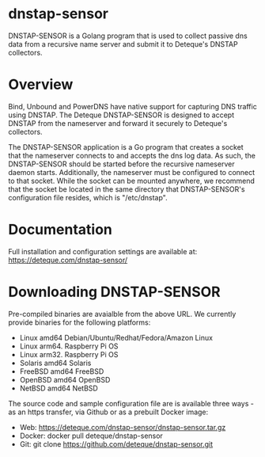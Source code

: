 # dnstap-sensor
<p>DNSTAP-SENSOR is a Golang program that is used to collect passive dns data from a recursive name server and submit it to Deteque's DNSTAP collectors.</p>

# Overview
<p>Bind, Unbound and PowerDNS have native support for capturing DNS traffic using DNSTAP.  The Deteque DNSTAP-SENSOR is designed to accept DNSTAP from the nameserver and forward it securely to Deteque's collectors.</p>

<p>The DNSTAP-SENSOR application is a Go program that creates a socket that the nameserver connects to and accepts the dns log data.  As such, the DNSTAP-SENSOR should be started before the recursive nameserver daemon starts.  Additionally, the nameserver must be configured to connect to that socket.  While the socket can be mounted anywhere, we recommend that the socket be located in the same directory that DNSTAP-SENSOR's configuration file resides, which is "/etc/dnstap".</p>

# Documentation

Full installation and configuration settings are available at:<br>
https://deteque.com/dnstap-sensor/

# Downloading DNSTAP-SENSOR

Pre-compiled binaries are avaialble from the above URL.  We currently provide binaries for the following platforms:

- Linux amd64    Debian/Ubuntu/Redhat/Fedora/Amazon Linux
- Linux arm64.   Raspberry Pi OS
- Linux arm32.   Raspberry Pi OS
- Solaris amd64  Solaris
- FreeBSD amd64  FreeBSD
- OpenBSD amd64  OpenBSD
- NetBSD amd64   NetBSD

The source code and sample configuration file are is available three ways - as an https transfer, via Github or as a prebuilt Docker image:
- Web: https://deteque.com/dnstap-sensor/dnstap-sensor.tar.gz
- Docker: docker pull deteque/dnstap-sensor
- Git: git clone https://github.com/deteque/dnstap-sensor.git
